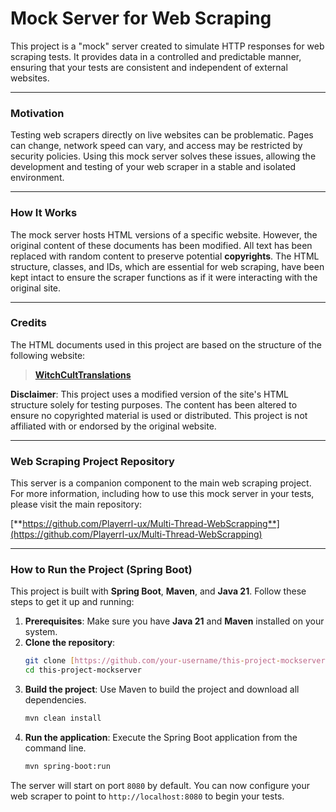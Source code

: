 # Mock Server for Web Scraping

This project is a "mock" server created to simulate HTTP responses for web scraping tests. It provides data in a controlled and predictable manner, ensuring that your tests are consistent and independent of external websites.

---

### **Motivation**

Testing web scrapers directly on live websites can be problematic. Pages can change, network speed can vary, and access may be restricted by security policies. Using this mock server solves these issues, allowing the development and testing of your web scraper in a stable and isolated environment.

---

### **How It Works**

The mock server hosts HTML versions of a specific website. However, the original content of these documents has been modified. All text has been replaced with random content to preserve potential **copyrights**. The HTML structure, classes, and IDs, which are essential for web scraping, have been kept intact to ensure the scraper functions as if it were interacting with the original site.

---

### **Credits**

The HTML documents used in this project are based on the structure of the following website:

> **[WitchCultTranslations](https://witchculttranslation.com/)**

**Disclaimer**: This project uses a modified version of the site's HTML structure solely for testing purposes. The content has been altered to ensure no copyrighted material is used or distributed. This project is not affiliated with or endorsed by the original website.

---

### **Web Scraping Project Repository**

This server is a companion component to the main web scraping project. For more information, including how to use this mock server in your tests, please visit the main repository:

[**https://github.com/Playerrl-ux/Multi-Thread-WebScrapping**](https://github.com/Playerrl-ux/Multi-Thread-WebScrapping)

---

### **How to Run the Project (Spring Boot)**

This project is built with **Spring Boot**, **Maven**, and **Java 21**. Follow these steps to get it up and running:

1.  **Prerequisites**: Make sure you have **Java 21** and **Maven** installed on your system.
2.  **Clone the repository**:
    ```bash
    git clone [https://github.com/your-username/this-project-mockserver.git](https://github.com/your-username/this-project-mockserver.git)
    cd this-project-mockserver
    ```
3.  **Build the project**: Use Maven to build the project and download all dependencies.
    ```bash
    mvn clean install
    ```
4.  **Run the application**: Execute the Spring Boot application from the command line.
    ```bash
    mvn spring-boot:run
    ```

The server will start on port `8080` by default. You can now configure your web scraper to point to `http://localhost:8080` to begin your tests.
